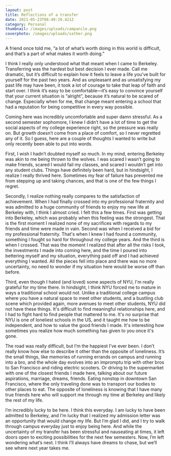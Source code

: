 ```yaml
---
layout: post
title: Reflections of a transfer
date: 2021-05-23T06:49:29.421Z
category: Personal
thumbnail: /images/uploads/campanile.png
coverphoto: /images/uploads/sather.png
---
```

A friend once told me, “a lot of what’s worth doing in this world is difficult, and that’s a part of what makes it worth doing.” 

I think I really only understood what that meant when I came to Berkeley. Transferring was the hardest but best decision I ever made. Call me dramatic, but it’s difficult to explain how it feels to leave a life you’ve built for yourself for the past two years. And as unpleasant and as unsatisfying my past life may have been, it took a lot of courage to take that leap of faith and start over. I think it’s easy to be comfortable—it’s easy to convince yourself that your current situation is “alright”, because it’s natural to be scared of change. Especially when for me, that change meant entering a school that had a reputation for being competitive in every way possible.

Coming here was incredibly uncomfortable and super damn stressful. As a second semester sophomore, I knew I didn’t have a lot of time to get the social aspects of my college experience right, so the pressure was really on. But growth doesn’t come from a place of comfort, so I never regretted any of it. So I guess, here are a couple of thoughts I wanted to write but only recently been able to put into words.

First, I wish I hadn’t doubted myself so much. In my mind, entering Berkeley was akin to me being thrown to the wolves. I was scared I wasn’t going to make friends, scared I would fail my classes, and scared I wouldn’t get into any student clubs. Things have definitely been hard, but in hindsight, I realize I really thrived here. Sometimes my fear of failure has prevented me from stepping up and taking chances, and that is one of the few things I regret. 

Secondly, I realize nothing really compares to the satisfaction of achievement. When I had finally crossed into my professional fraternity and was admitted to a huge community of friends to enjoy my new life at Berkeley with, I think I almost cried. I felt this a few times. First was getting into Berkeley, which was probably when this feeling was the strongest. That is the first moment I realized none of my sacrifices with regards to my friends and time were made in vain. Second was when I received a bid for my professional fraternity. That's when I knew I had found a community, something I fought so hard for throughout my college years. And the third is when I crossed. That was the moment I realized that after all the risks I took, the investments I made into coming here, and the time I poured into bettering myself and my situation, everything paid off and I had achieved everything I wanted. All the pieces fell into place and there was no more uncertainty, no need to wonder if my situation here would be worse off than before. 

Third, even though I hated (and loved) some aspects of NYU, I'm really grateful for my time there. In hindsight, I think NYU forced me to mature in ways a traditional school would not. Unlike a traditional college campus where you have a natural space to meet other students, and a bustling club scene which provided again, more avenues to meet other students, NYU did not have these things. It's difficult to find meaningful relationships here, and I had to fight hard to find people that mattered to me. It's no surprise that NYU is one of loneliest schools in the US, and it taught me how to be independent, and how to value the good friends I made. It's interesting how sometimes you realize how much something has given to you once it's gone.

The road was really difficult, but I’m the happiest I’ve ever been. I don’t really know how else to describe it other than the opposite of loneliness. It’s the small things, like memories of running errands on campus and running into a bro, and the whole day evolves into an impromptu trip with other bros to San Francisco and riding electric scooters. Or driving to the supermarket with one of the closest friends I made here, talking about our future aspirations, marriage, dreams, friends. Eating nonstop in downtown San Francisco, where the only traveling done was to transport our bodies to other places to eat. The opposite of loneliness is knowing that I have many true friends here who will support me through my time at Berkeley and likely the rest of my life. 

I’m incredibly lucky to be here. I think this everyday. I am lucky to have been admitted to Berkeley, and I’m lucky that I realized my admission letter was an opportunity that would change my life. But I’m glad I did, and I try to walk through campus everyday just to enjoy being here. And while the uncertainty of my transfer has been stressful and nauseating at times, it left doors open to exciting possibilities for the next few semesters. Now, I’m left wondering what’s next. I think I’ll always have dreams to chase, but we’ll see where next year takes me.